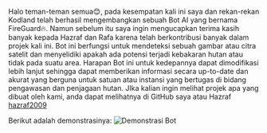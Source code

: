 Halo teman-teman semua😊, pada kesempatan kali ini saya dan rekan-rekan Kodland telah berhasil mengembangkan sebuah Bot AI yang bernama FireGuard🔥. Namun sebelum itu saya ingin mengucapkan terima kasih banyak kepada Hazraf dan Rafa karena telah berkontribusi banyak dalam projek kali ini. Bot ini berfungsi untuk mendeteksi sebuah gambar atau citra satelit dan menyelidiki apakah ada potensi terjadi kebakaran hutan atau tidak pada suatu area. Harapan Bot ini untuk kedepannya dapat dimodifikasi lebih lanjut sehingga dapat memberikan informasi secara up-to-date dan akurat yang berguna untuk satuan atau instansi yang bertugas di bidang pengawasan dan penjagaan hutan. JIka kalian ingin melihat projek apa yang dibuat oleh kami, anda dapat melihatnya di GitHub saya atau Hazraf [hazraf2009](https://github.com/hazraf2009/CTTK-KodlandBot)

Berikut adalah demonstrasinya: 
![Demonstrasi Bot](https://github.com/user-attachments/assets/9527a31b-7e17-40c7-9adb-979b61e644f2)

